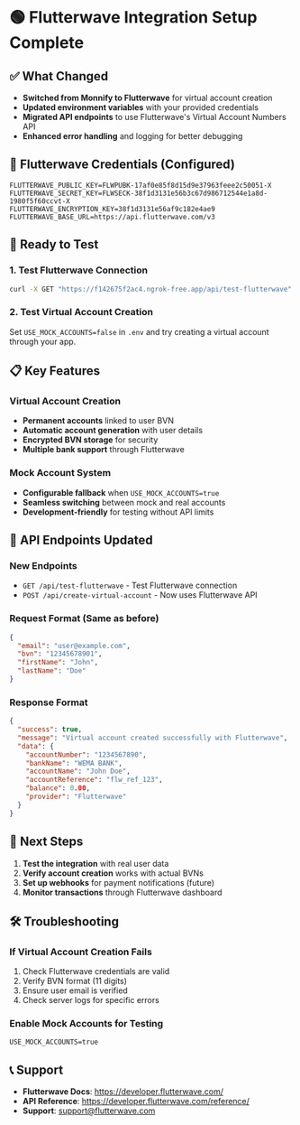 # 🟢 Flutterwave Integration Setup Complete

## ✅ What Changed
- **Switched from Monnify to Flutterwave** for virtual account creation
- **Updated environment variables** with your provided credentials
- **Migrated API endpoints** to use Flutterwave's Virtual Account Numbers API
- **Enhanced error handling** and logging for better debugging

## 🔑 Flutterwave Credentials (Configured)
```env
FLUTTERWAVE_PUBLIC_KEY=FLWPUBK-17af0e85f8d15d9e37963feee2c50051-X
FLUTTERWAVE_SECRET_KEY=FLWSECK-38f1d3131e56b3c67d986712544e1a8d-1980f5f60ccvt-X  
FLUTTERWAVE_ENCRYPTION_KEY=38f1d3131e56af9c182e4ae9
FLUTTERWAVE_BASE_URL=https://api.flutterwave.com/v3
```

## 🚀 Ready to Test

### 1. Test Flutterwave Connection
```bash
curl -X GET "https://f142675f2ac4.ngrok-free.app/api/test-flutterwave"
```

### 2. Test Virtual Account Creation
Set `USE_MOCK_ACCOUNTS=false` in `.env` and try creating a virtual account through your app.

## 📋 Key Features

### Virtual Account Creation
- **Permanent accounts** linked to user BVN
- **Automatic account generation** with user details
- **Encrypted BVN storage** for security
- **Multiple bank support** through Flutterwave

### Mock Account System
- **Configurable fallback** when `USE_MOCK_ACCOUNTS=true`
- **Seamless switching** between mock and real accounts
- **Development-friendly** for testing without API limits

## 🔧 API Endpoints Updated

### New Endpoints
- `GET /api/test-flutterwave` - Test Flutterwave connection
- `POST /api/create-virtual-account` - Now uses Flutterwave API

### Request Format (Same as before)
```json
{
  "email": "user@example.com",
  "bvn": "12345678901",
  "firstName": "John",
  "lastName": "Doe"
}
```

### Response Format
```json
{
  "success": true,
  "message": "Virtual account created successfully with Flutterwave",
  "data": {
    "accountNumber": "1234567890",
    "bankName": "WEMA BANK",
    "accountName": "John Doe",
    "accountReference": "flw_ref_123",
    "balance": 0.00,
    "provider": "Flutterwave"
  }
}
```

## 🎯 Next Steps

1. **Test the integration** with real user data
2. **Verify account creation** works with actual BVNs
3. **Set up webhooks** for payment notifications (future)
4. **Monitor transactions** through Flutterwave dashboard

## 🛠️ Troubleshooting

### If Virtual Account Creation Fails
1. Check Flutterwave credentials are valid
2. Verify BVN format (11 digits)
3. Ensure user email is verified
4. Check server logs for specific errors

### Enable Mock Accounts for Testing
```env
USE_MOCK_ACCOUNTS=true
```

## 📞 Support
- **Flutterwave Docs**: https://developer.flutterwave.com/
- **API Reference**: https://developer.flutterwave.com/reference/
- **Support**: support@flutterwave.com
